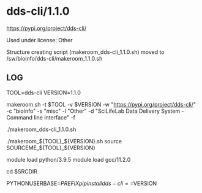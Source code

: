 dds-cli/1.1.0
========================

<https://pypi.org/project/dds-cli/>

Used under license:
Other


Structure creating script (makeroom_dds-cli_1.1.0.sh) moved to /sw/bioinfo/dds-cli/makeroom_1.1.0.sh

LOG
---

TOOL=dds-cli
VERSION=1.1.0

makeroom.sh -t $TOOL -v $VERSION   -w "https://pypi.org/project/dds-cli/"  -c "bioinfo" -s "misc" -l "Other" -d "SciLifeLab Data Delivery System - Command line interface"   -f

./makeroom_dds-cli_1.1.0.sh

./makeroom_${TOOL}_${VERSION}.sh
 source SOURCEME_${TOOL}_${VERSION}
    
module load python/3.9.5
module load gcc/11.2.0

cd $SRCDIR


PYTHONUSERBASE=$PREFIX pip install dds-cli==$VERSION

